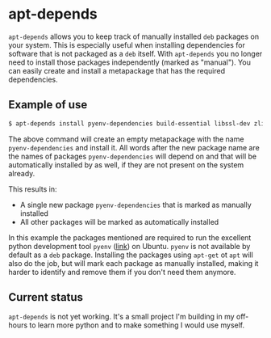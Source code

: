 # apt-depends

`apt-depends` allows you to keep track of manually installed `deb` packages on your system.
This is especially useful when installing dependencies for software that is not packaged as a `deb` itself.
With `apt-depends` you no longer need to install those packages independently (marked as "manual").
You can easily create and install a metapackage that has the required dependencies.

## Example of use

```bash
$ apt-depends install pyenv-dependencies build-essential libssl-dev zlib1g-dev libbz2-dev libreadline-dev libsqlite3-dev wget curl llvm libncurses5-dev libncursesw5-dev xz-utils tk-dev libffi-dev liblzma-dev python-openssl git
```

The above command will create an empty metapackage with the name `pyenv-dependencies` and install it.
All words after the new package name are the names of packages `pyenv-dependencies` will depend on
and that will be automatically installed by as well, if they are not present on the system already.

This results in:

- A single new package `pyenv-dependencies` that is marked as manually installed
- All other packages will be marked as automatically installed

In this example the packages mentioned are required to run the excellent python development tool `pyenv` ([link](https://github.com/pyenv/pyenv)) on Ubuntu.
`pyenv` is not available by default as a `deb` package.
Installing the packages using `apt-get` ot `apt` will also do the job, but will mark each package as manually installed,
making it harder to identify and remove them if you don't need them anymore.

## Current status

`apt-depends` is not yet working. It's a small project I'm building in my off-hours to learn more python
and to make something I would use myself.
